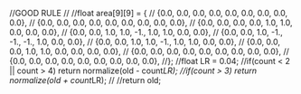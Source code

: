 
//GOOD RULE
//
//float area[9][9] = {
//    {0.0, 0.0, 0.0, 0.0, 0.0, 0.0, 0.0, 0.0, 0.0},
//    {0.0, 0.0, 0.0, 0.0, 0.0, 0.0, 0.0, 0.0, 0.0},
//    {0.0, 0.0, 0.0, 0.0, 1.0, 1.0, 0.0, 0.0, 0.0},
//    {0.0, 0.0, 1.0, 1.0, -1., 1.0, 1.0, 0.0, 0.0},
//    {0.0, 0.0, 1.0, -1., -1., -1., 1.0, 0.0, 0.0},
//    {0.0, 0.0, 1.0, 1.0, -1., 1.0, 1.0, 0.0, 0.0},
//    {0.0, 0.0, 0.0, 1.0, 1.0, 0.0, 0.0, 0.0, 0.0},
//    {0.0, 0.0, 0.0, 0.0, 0.0, 0.0, 0.0, 0.0, 0.0},
//    {0.0, 0.0, 0.0, 0.0, 0.0, 0.0, 0.0, 0.0, 0.0},
//};
//float LR = 0.04;
//if(count < 2 || count > 4) return normalize(old - count*LR);
//if(count > 3) return normalize(old + count*LR);
//
//return old;